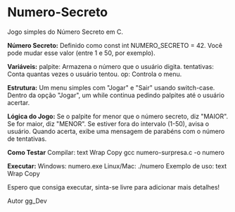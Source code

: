 # Numero-Secreto
Jogo simples do Número Secreto em C.

**Número Secreto:**
Definido como const int NUMERO_SECRETO = 42. Você pode mudar esse valor (entre 1 e 50, por exemplo).

**Variáveis:**
palpite: Armazena o número que o usuário digita.
tentativas: Conta quantas vezes o usuário tentou.
op: Controla o menu.

**Estrutura:**
Um menu simples com "Jogar" e "Sair" usando switch-case.
Dentro da opção "Jogar", um while continua pedindo palpites até o usuário acertar.

**Lógica do Jogo:**
Se o palpite for menor que o número secreto, diz "MAIOR".
Se for maior, diz "MENOR".
Se estiver fora do intervalo (1-50), avisa o usuário.
Quando acerta, exibe uma mensagem de parabéns com o número de tentativas.

**Como Testar**
Compilar:
text
Wrap
Copy
gcc numero-surpresa.c -o numero

**Executar:**
Windows: numero.exe
Linux/Mac: ./numero
Exemplo de uso:
text
Wrap
Copy

Espero que consiga executar, sinta-se livre para adicionar mais detalhes! 

Autor gg_Dev
